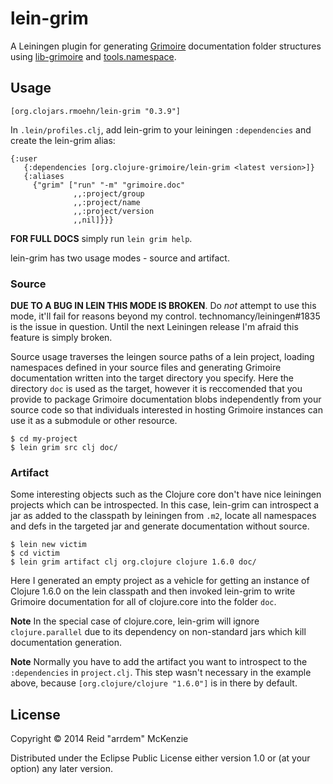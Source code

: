 # lein-grim

A Leiningen plugin for generating [Grimoire](https://github.com/clojure-grimoire/grimoire) documentation folder structures using [lib-grimoire](https://github.com/clojure-grimoire/lib-grimoire) and [tools.namespace](https://github.com/clojure/tools.namespace).

## Usage

```
[org.clojars.rmoehn/lein-grim "0.3.9"]
```

In `.lein/profiles.clj`, add lein-grim to your leiningen `:dependencies` and create the lein-grim alias:

```
{:user
   {:dependencies [org.clojure-grimoire/lein-grim <latest version>]}
   {:aliases
     {"grim" ["run" "-m" "grimoire.doc"
              ,,:project/group
              ,,:project/name
              ,,:project/version
              ,,nil]}}}
```

**FOR FULL DOCS** simply run `lein grim help`.

lein-grim has two usage modes - source and artifact.

### Source

**DUE TO A BUG IN LEIN THIS MODE IS BROKEN**.
Do _not_ attempt to use this mode, it'll fail for reasons beyond my control.
technomancy/leiningen#1835 is the issue in question.
Until the next Leiningen release I'm afraid this feature is simply broken.

Source usage traverses the leingen source paths of a lein project, loading namespaces defined in your source files and generating Grimoire documentation written into the target directory you specify.
Here the directory `doc` is used as the target, however it is reccomended that you provide to package Grimoire documentation blobs independently from your source code so that individuals interested in hosting Grimoire instances can use it as a submodule or other resource.

```
$ cd my-project
$ lein grim src clj doc/
```

### Artifact

Some interesting objects such as the Clojure core don't have nice leiningen projects which can be introspected.
In this case, lein-grim can introspect a jar as added to the classpath by leiningen from `.m2`, locate all namespaces and defs in the targeted jar and generate documentation without source.

```
$ lein new victim
$ cd victim
$ lein grim artifact clj org.clojure clojure 1.6.0 doc/
```

Here I generated an empty project as a vehicle for getting an instance of Clojure 1.6.0 on the lein classpath and then invoked lein-grim to write Grimoire documentation for all of clojure.core into the folder `doc`.

**Note** In the special case of clojure.core, lein-grim will ignore `clojure.parallel` due to its dependency on non-standard jars which kill documentation generation.

**Note** Normally you have to add the artifact you want to introspect to the `:dependencies` in `project.clj`. This step wasn't necessary in the example above, because `[org.clojure/clojure "1.6.0"]` is in there by default.

## License

Copyright © 2014 Reid "arrdem" McKenzie

Distributed under the Eclipse Public License either version 1.0 or (at your option) any later version.

